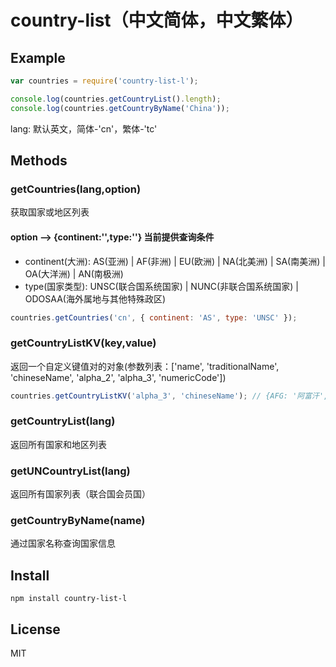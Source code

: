 # country-list（中文简体，中文繁体）

## Example

``` js
var countries = require('country-list-l');

console.log(countries.getCountryList().length); 
console.log(countries.getCountryByName('China')); 
```

lang: 默认英文，简体-'cn'，繁体-'tc'

## Methods

### getCountries(lang,option)

获取国家或地区列表

#### option --> {continent:'',type:''}  当前提供查询条件
- continent(大洲): AS(亚洲) | AF(非洲) | EU(欧洲) | NA(北美洲) | SA(南美洲) | OA(大洋洲) | AN(南极洲)
- type(国家类型): UNSC(联合国系统国家) | NUNC(非联合国系统国家) | ODOSAA(海外属地与其他特殊政区)

``` js
countries.getCountries('cn', { continent: 'AS', type: 'UNSC' }); 
```

### getCountryListKV(key,value)

返回一个自定义键值对的对象(参数列表：['name', 'traditionalName', 'chineseName', 'alpha_2', 'alpha_3', 'numericCode'])

``` js
countries.getCountryListKV('alpha_3', 'chineseName'); // {AFG: '阿富汗', ALB: '阿尔巴尼亚', DZA: '阿尔及利亚' ...}  
```

### getCountryList(lang)

返回所有国家和地区列表

### getUNCountryList(lang)

返回所有国家列表（联合国会员国）

### getCountryByName(name)

通过国家名称查询国家信息

## Install

``` cli
npm install country-list-l
```

## License

MIT